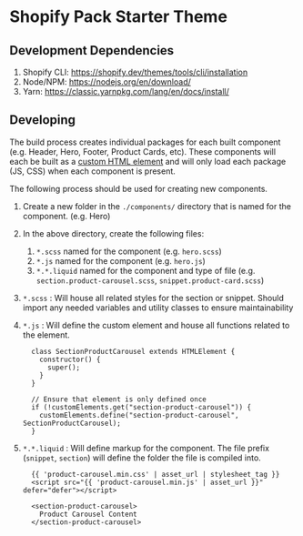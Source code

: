# Shopify Pack Starter Theme

## Development Dependencies

1. Shopify CLI: https://shopify.dev/themes/tools/cli/installation
2. Node/NPM: https://nodejs.org/en/download/
3. Yarn: https://classic.yarnpkg.com/lang/en/docs/install/

## Developing

The build process creates individual packages for each built component (e.g. Header, Hero, Footer, Product Cards, etc). These components will each be built as a [custom HTML element](https://developer.mozilla.org/en-US/docs/Web/Web_Components/Using_custom_elements) and will only load each package (JS, CSS) when each component is present.

The following process should be used for creating new components.

1. Create a new folder in the `./components/` directory that is named for the component. (e.g. Hero)
1. In the above directory, create the following files:
   1. `*.scss` named for the component (e.g. `hero.scss`)
   1. `*.js` named for the component (e.g. `hero.js`)
   1. `*.*.liquid` named for the component and type of file (e.g. `section.product-carousel.scss`, `snippet.product-card.scss`)
1. `*.scss` : Will house all related styles for the section or snippet. Should import any needed variables and utility classes to ensure maintainability
1. `*.js` : Will define the custom element and house all functions related to the element.

   ```
     class SectionProductCarousel extends HTMLElement {
       constructor() {
         super();
       }
     }

     // Ensure that element is only defined once
     if (!customElements.get("section-product-carousel")) {
       customElements.define("section-product-carousel", SectionProductCarousel);
     }

   ```

1. `*.*.liquid` : Will define markup for the component. The file prefix (`snippet`, `section`) will define the folder the file is compiled into.

   ```
     {{ 'product-carousel.min.css' | asset_url | stylesheet_tag }}
     <script src="{{ 'product-carousel.min.js' | asset_url }}" defer="defer"></script>

     <section-product-carousel>
       Product Carousel Content
     </section-product-carousel>
   ```
